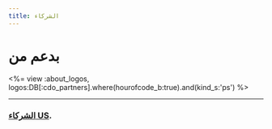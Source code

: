 ```yaml
---
title: الشركاء
---
```

# بدعم من

<%= view :about_logos, logos:DB[:cdo_partners].where(hourofcode_b:true).and(kind_s:'ps') %>

<HR>

### [الشركاء US](http://hourofcode.com/us/partners).